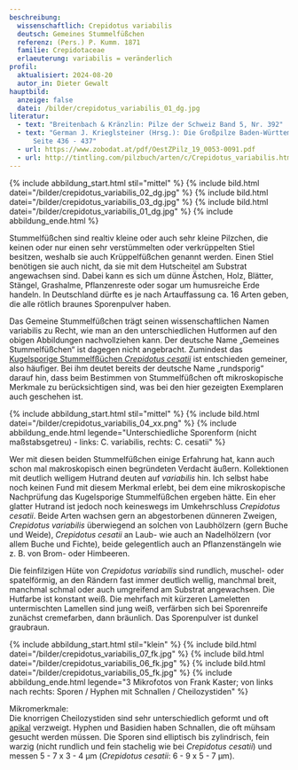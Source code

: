 ```yaml
---
beschreibung:
  wissenschaftlich: Crepidotus variabilis
  deutsch: Gemeines Stummelfüßchen
  referenz: (Pers.) P. Kumm. 1871
  familie: Crepidotaceae
  erlaeuterung: variabilis = veränderlich
profil:
  aktualisiert: 2024-08-20
  autor_in: Dieter Gewalt
hauptbild:
  anzeige: false
  datei: /bilder/crepidotus_variabilis_01_dg.jpg
literatur:
  - text: "Breitenbach & Kränzlin: Pilze der Schweiz Band 5, Nr. 392"
  - text: "German J. Krieglsteiner (Hrsg.): Die Großpilze Baden-Württembergs Band 4,
      Seite 436 - 437"
  - url: https://www.zobodat.at/pdf/OestZPilz_19_0053-0091.pdf
  - url: http://tintling.com/pilzbuch/arten/c/Crepidotus_variabilis.html
---
```

{% include abbildung_start.html stil="mittel" %}
{% include bild.html datei="/bilder/crepidotus_variabilis_02_dg.jpg" %}
{% include bild.html datei="/bilder/crepidotus_variabilis_03_dg.jpg" %}
{% include bild.html datei="/bilder/crepidotus_variabilis_01_dg.jpg" %}
{% include abbildung_ende.html %}

Stummelfüßchen sind realtiv kleine oder auch sehr kleine Pilzchen, die keinen oder nur einen sehr verstümmelten oder verkrüppelten Stiel besitzen, weshalb sie auch Krüppelfüßchen genannt werden. Einen Stiel benötigen sie auch nicht, da sie mit dem Hutscheitel am Substrat angewachsen sind. Dabei kann es sich um dünne Ästchen, Holz, Blätter, Stängel, Grashalme, Pflanzenreste oder sogar um humusreiche Erde handeln. In Deutschland dürfte es je nach Artauffassung ca. 16 Arten geben, die alle rötlich braunes Sporenpulver haben.

Das Gemeine Stummelfüßchen trägt seinen wissenschaftlichen Namen variabilis zu Recht, wie man an den unterschiedlichen Hutformen auf den obigen Abbildungen nachvollziehen kann. Der deutsche Name „Gemeines Stummelfüßchen“ ist dagegen nicht angebracht. Zumindest das [Kugelsporige Stummelfßüchen *Crepidotus cesatii*](/pilze/crepidotus-cesatii-kugelsporiges-stummelfüßchen) ist entschieden gemeiner, also häufiger. Bei ihm deutet bereits der deutsche Name „rundsporig“ darauf hin, dass beim Bestimmen von Stummelfüßchen oft mikroskopische Merkmale zu berücksichtigen sind, was bei den hier gezeigten Exemplaren auch geschehen ist.

{% include abbildung_start.html stil="mittel" %}
{% include bild.html datei="/bilder/crepidotus_variabilis_04_xx.png" %}
{% include abbildung_ende.html legende="Unterschiedliche Sporenform (nicht maßstabsgetreu) - links: C. variabilis, rechts: C. cesatii" %}

Wer mit diesen beiden Stummelfüßchen einige Erfahrung hat, kann auch schon mal makroskopisch einen begründeten Verdacht äußern. Kollektionen mit deutlich welligem Hutrand deuten auf *variabilis* hin. Ich selbst habe noch keinen Fund mit diesem Merkmal erlebt, bei dem eine mikroskopische Nachprüfung das Kugelsporige Stummelfüßchen ergeben hätte. Ein eher glatter Hutrand ist jedoch noch keineswegs im Umkehrschluss *Crepidotus cesatii*. Beide Arten wachsen gern an abgestorbenen dünneren Zweigen, *Crepidotus variabilis* überwiegend an solchen von Laubhölzern (gern Buche und Weide), *Crepidotus cesatii* an Laub- wie auch an Nadelhölzern (vor allem Buche und Fichte), beide gelegentlich auch an Pflanzenstängeln wie z. B. von Brom- oder Himbeeren.

Die feinfilzigen Hüte von *Crepidotus variabilis* sind rundlich, muschel- oder spatelförmig, an den Rändern fast immer deutlich wellig, manchmal breit, manchmal schmal oder auch umgreifend am Substrat angewachsen. Die Hutfarbe ist konstant weiß. Die mehrfach mit kürzeren Lameletten untermischten Lamellen sind jung weiß, verfärben sich bei Sporenreife zunächst cremefarben, dann bräunlich. Das Sporenpulver ist dunkel graubraun.

{% include abbildung_start.html stil="klein" %}
{% include bild.html datei="/bilder/crepidotus_variabilis_07_fk.jpg" %}
{% include bild.html datei="/bilder/crepidotus_variabilis_06_fk.jpg" %}
{% include bild.html datei="/bilder/crepidotus_variabilis_05_fk.jpg" %}
{% include abbildung_ende.html legende="3 Mikrofotos von Frank Kaster; von links nach rechts: Sporen / Hyphen mit Schnallen / Cheilozystiden" %}

Mikromerkmale:\
Die knorrigen Cheilozystiden sind sehr unterschiedlich geformt und oft [apikal](apikal "Glossar") verzweigt. Hyphen und Basidien haben Schnallen, die oft mühsam gesucht werden müssen. Die Sporen sind elliptisch bis zylindrisch, fein warzig (nicht rundlich und fein stachelig wie bei *Crepidotus cesatii*) und messen 5 - 7 x 3 - 4 µm (*Crepidotus cesatii*: 6 - 9 x 5 - 7 µm).